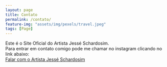 ```yaml
---
layout: page
title: Contato
permalink: /contato/
feature-img: "assets/img/pexels/travel.jpeg"
tags: [Page]
---
```


Este é o Site Oficial do Artista Jessé Schardosim.  
Para entrar em contato comigo pode me chamar no instagram clicando no link abaixo:  
<a href="https://www.instagram.com/haze.1997/" target="_blank">Falar com o Artista Jessé Schardosim</a>

